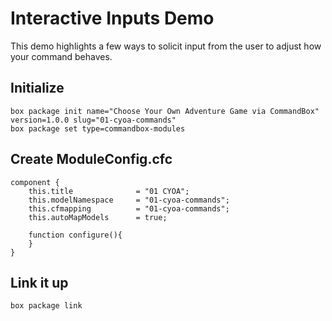 # Interactive Inputs Demo
This demo highlights a few ways to solicit input from the user to adjust how your command behaves.

## Initialize
```
box package init name="Choose Your Own Adventure Game via CommandBox" version=1.0.0 slug="01-cyoa-commands"
box package set type=commandbox-modules
```
## Create ModuleConfig.cfc
```
component {
    this.title 				= "01 CYOA";
	this.modelNamespace		= "01-cyoa-commands";
	this.cfmapping			= "01-cyoa-commands";
	this.autoMapModels		= true;

    function configure(){
    }    
}
```
## Link it up
```
box package link
```
